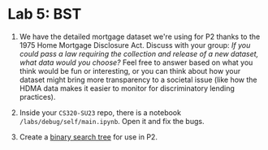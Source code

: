 # Lab 5: BST

1. We have the detailed mortgage dataset we're using for P2 thanks to the 1975 Home Mortgage Disclosure Act. Discuss with your group: *If you could pass a law requiring the collection and release of a new dataset, what data would you choose?* Feel free to answer based on what you think would be fun or interesting, or you can think about how your dataset might bring more transparency to a societal issue (like how the HDMA data makes it easier to monitor for discriminatory lending practices).

2. Inside your `CS320-SU23` repo, there is a notebook `/labs/debug/self/main.ipynb`. Open it and fix the bugs. 

3. Create a [binary search tree](./bst-groups) for use in P2. 